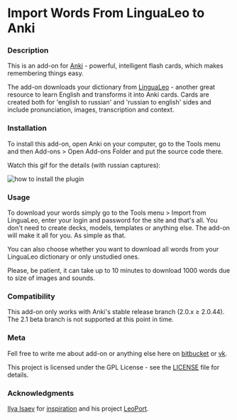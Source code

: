 # Import Words From LinguaLeo to Anki

### Description ###

This is an add-on for [Anki](https://apps.ankiweb.net/) - powerful, intelligent flash cards, which makes remembering things easy.

The add-on downloads your dictionary from [LinguaLeo](https://lingualeo.com/) - another great resource to learn English and transforms it into Anki cards. Cards are created both for 'english to russian' and 'russian to english' sides and include pronunciation, images, transcription and context.

### Installation ###

To install this add-on, open Anki on your computer, go to the Tools menu and then Add-ons > Open Add-ons Folder and put the source code there. 

Watch this gif for the details (with russian captures):

![how to install the plugin](https://media.giphy.com/media/3oFzm4JamA2wb86yTS/giphy.gif)

### Usage ###

To download your words simply go to the Tools menu > Import from LinguaLeo, enter your login and password for the site and that's all. You don't need to create decks, models, templates or anything else. The add-on will make it all for you. As simple as that. 

You can also choose whether you want to download all words from your LinguaLeo dictionary or only unstudied ones.

Please, be patient, it can take up to 10 minutes to download 1000 words due to size of images and sounds. 

### Compatibility ###

This add-on only works with Anki's stable release branch (2.0.x ≥ 2.0.44). The 2.1 beta branch is not supported at this point in time.

### Meta ###

Fell free to write me about add-on or anything else here on [bitbucket](https://bitbucket.org/alex-altay/) or [vk](https://vk.com/trutanov.alex).

This project is licensed under the GPL License - see the [LICENSE](https://bitbucket.org/alex-altay/lingualeoanki/src/70f0add7da031166f3fbd50dfd8e634236488840/LICENSE?at=master&fileviewer=file-view-default) file for details. 

### Acknowledgments ###

[Ilya Isaev](https://github.com/relaxart) for [inspiration](https://habrahabr.ru/post/276495/) and his project [LeoPort](https://github.com/relaxart/LeoPort).

